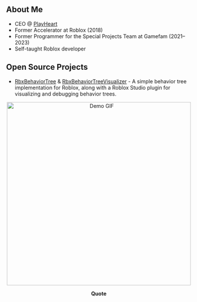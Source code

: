 ## About Me
- CEO @ [PlayHeart](https://github.com/PlayHeart-LLC)
- Former Accelerator at Roblox (2018)
- Former Programmer for the Special Projects Team at Gamefam (2021–2023)
- Self-taught Roblox developer

## Open Source Projects
- [RbxBehaviorTree](https://github.com/Fangous/RbxBehaviorTree) & [RbxBehaviorTreeVisualizer](https://github.com/Fangous/RbxBehaviorTreeVisualizer) - A simple behavior tree implementation for Roblox, along with a Roblox Studio plugin for visualizing and debugging behavior trees.

<div align="center">
    <img src="gifs/jonsnowcharge.gif" alt="Demo GIF" width="500" height="auto">
</div>

<div align="center">
    <p><b>Quote</b></p>
</div>

